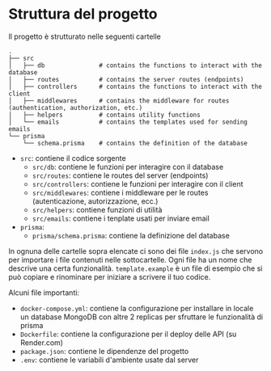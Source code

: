 # Struttura del progetto

Il progetto è strutturato nelle seguenti cartelle

```
.
├── src
│   ├── db               # contains the functions to interact with the database
│   ├── routes           # contains the server routes (endpoints)
│   ├── controllers      # contains the functions to interact with the client
│   ├── middlewares      # contains the middleware for routes (authentication, authorization, etc.)
│   ├── helpers          # contains utility functions
│   └── emails           # contains the templates used for sending emails
└── prisma
    └── schema.prisma    # contains the definition of the database
```

- `src`: contiene il codice sorgente
  - `src/db`: contiene le funzioni per interagire con il database
  - `src/routes`: contiene le routes del server (endpoints)
  - `src/controllers`: contiene le funzioni per interagire con il client
  - `src/middlewares`: contiene i middleware per le routes (autenticazione, autorizzazione, ecc.)
  - `src/helpers`: contiene funzioni di utilità
  - `src/emails`: contiene i tenplate usati per inviare email
- `prisma`:
  - `prisma/schema.prisma`: contiene la definizione del database

In ognuna delle cartelle sopra elencate ci sono dei file `index.js` che servono per importare i file contenuti nelle sottocartelle.
Ogni file ha un nome che descrive una certa funzionalità. `template.example` è un file di esempio che si può copiare e rinominare per iniziare a scrivere il tuo codice.

Alcuni file importanti:

- `docker-compose.yml`: contiene la configurazione per installare in locale un database MongoDB con altre 2 replicas per sfruttare le funzionalità di prisma
- `Dockerfile`: contiene la configurazione per il deploy delle API (su Render.com)
- `package.json`: contiene le dipendenze del progetto
- `.env`: contiene le variabili d'ambiente usate dal server
